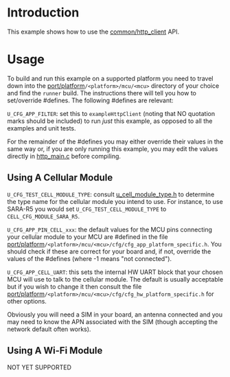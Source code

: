 # Introduction
This example shows how to use the [common/http_client](/common/http_client) API.

# Usage
To build and run this example on a supported platform you need to travel down into the [port/platform](/port/platform)`/<platform>/mcu/<mcu>` directory of your choice and find the `runner` build.  The instructions there will tell you how to set/override \#defines.  The following \#defines are relevant:

`U_CFG_APP_FILTER`: set this to `exampleHttpClient` (noting that NO quotation marks should be included) to run *just* this example, as opposed to all the examples and unit tests.

For the remainder of the \#defines you may either override their values in the same way or, if you are only running this example, you may edit the values directly in [http_main.c](http_main.c) before compiling.

## Using A Cellular Module

`U_CFG_TEST_CELL_MODULE_TYPE`: consult [u_cell_module_type.h](/cell/api/u_cell_module_type.h) to determine the type name for the cellular module you intend to use.  For instance, to use SARA-R5 you would set `U_CFG_TEST_CELL_MODULE_TYPE` to `CELL_CFG_MODULE_SARA_R5`.

`U_CFG_APP_PIN_CELL_xxx`: the default values for the MCU pins connecting your cellular module to your MCU are \#defined in the file [port/platform](/port/platform)`/<platform>/mcu/<mcu>/cfg/cfg_app_platform_specific.h`.  You should check if these are correct for your board and, if not, override the values of the \#defines (where -1 means "not connected").

`U_CFG_APP_CELL_UART`: this sets the internal HW UART block that your chosen MCU will use to talk to the cellular module.  The default is usually acceptable but if you wish to change it then consult the file [port/platform](/port/platform)`/<platform>/mcu/<mcu>/cfg/cfg_hw_platform_specific.h` for other options.

Obviously you will need a SIM in your board, an antenna connected and you may need to know the APN associated with the SIM (though accepting the network default often works).

## Using A Wi-Fi Module

NOT YET SUPPORTED